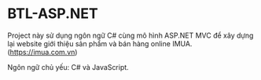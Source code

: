 # BTL-ASP.NET


Project này sử dụng ngôn ngữ C# cùng mô hình ASP.NET MVC để xây dựng lại website giới thiệu sản phẩm và bán hàng online IMUA. (https://imua.com.vn)


Ngôn ngữ chủ yếu: C# và JavaScript.
